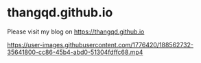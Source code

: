 # thangqd.github.io

Please visit my blog on https://thangqd.github.io

<!--<video auto-play="true" loop="loop" controls="controls" style="max-width: 730px;">
  <source src="https://user-images.githubusercontent.com/1776420/188562732-35641800-cc86-45b4-abd0-51304fdffc68.mp4" type="video/mp4">
</video> -->

https://user-images.githubusercontent.com/1776420/188562732-35641800-cc86-45b4-abd0-51304fdffc68.mp4